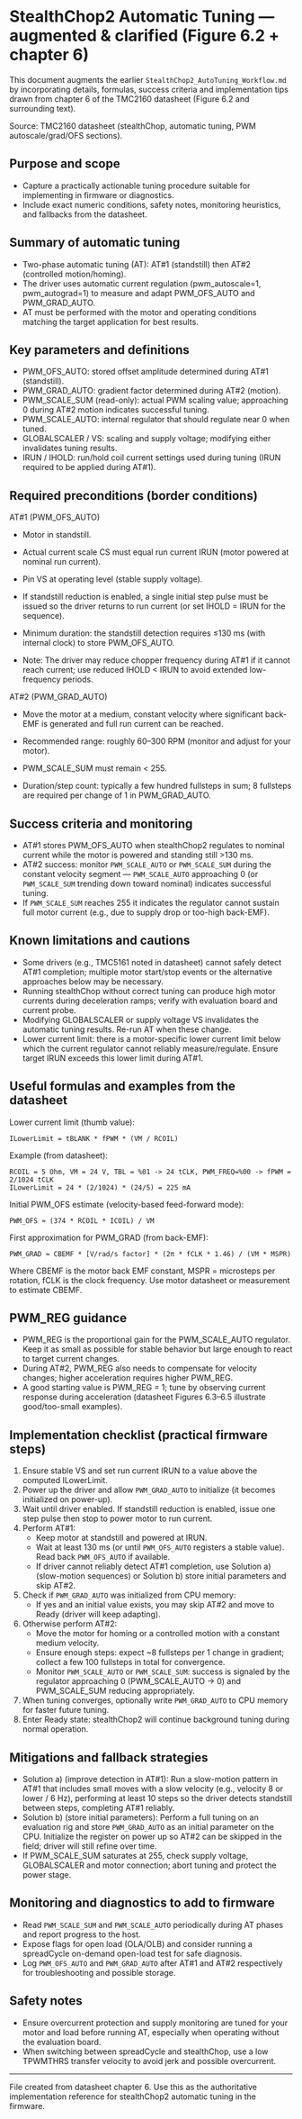 # StealthChop2 Automatic Tuning — augmented & clarified (Figure 6.2 + chapter 6)

This document augments the earlier `StealthChop2_AutoTuning_Workflow.md` by incorporating details, formulas, success criteria and implementation tips drawn from chapter 6 of the TMC2160 datasheet (Figure 6.2 and surrounding text).

Source: TMC2160 datasheet (stealthChop, automatic tuning, PWM autoscale/grad/OFS sections).

## Purpose and scope

- Capture a practically actionable tuning procedure suitable for implementing in firmware or diagnostics.
- Include exact numeric conditions, safety notes, monitoring heuristics, and fallbacks from the datasheet.

## Summary of automatic tuning

- Two-phase automatic tuning (AT): AT#1 (standstill) then AT#2 (controlled motion/homing).
- The driver uses automatic current regulation (pwm_autoscale=1, pwm_autograd=1) to measure and adapt PWM_OFS_AUTO and PWM_GRAD_AUTO.
- AT must be performed with the motor and operating conditions matching the target application for best results.

## Key parameters and definitions

- PWM_OFS_AUTO: stored offset amplitude determined during AT#1 (standstill).
- PWM_GRAD_AUTO: gradient factor determined during AT#2 (motion).
- PWM_SCALE_SUM (read-only): actual PWM scaling value; approaching 0 during AT#2 motion indicates successful tuning.
- PWM_SCALE_AUTO: internal regulator that should regulate near 0 when tuned.
- GLOBALSCALER / VS: scaling and supply voltage; modifying either invalidates tuning results.
- IRUN / IHOLD: run/hold coil current settings used during tuning (IRUN required to be applied during AT#1).

## Required preconditions (border conditions)

AT#1 (PWM_OFS_AUTO)

- Motor in standstill.

- Actual current scale CS must equal run current IRUN (motor powered at nominal run current).

- Pin VS at operating level (stable supply voltage).

- If standstill reduction is enabled, a single initial step pulse must be issued so the driver returns to run current (or set IHOLD = IRUN for the sequence).

- Minimum duration: the standstill detection requires ≤130 ms (with internal clock) to store PWM_OFS_AUTO.

- Note: The driver may reduce chopper frequency during AT#1 if it cannot reach current; use reduced IHOLD < IRUN to avoid extended low-frequency periods.

AT#2 (PWM_GRAD_AUTO)

- Move the motor at a medium, constant velocity where significant back-EMF is generated and full run current can be reached.

- Recommended range: roughly 60–300 RPM (monitor and adjust for your motor).

- PWM_SCALE_SUM must remain < 255.

- Duration/step count: typically a few hundred fullsteps in sum; 8 fullsteps are required per change of 1 in PWM_GRAD_AUTO.

## Success criteria and monitoring

- AT#1 stores PWM_OFS_AUTO when stealthChop2 regulates to nominal current while the motor is powered and standing still >130 ms.
- AT#2 success: monitor `PWM_SCALE_AUTO` or `PWM_SCALE_SUM` during the constant velocity segment — `PWM_SCALE_AUTO` approaching 0 (or `PWM_SCALE_SUM` trending down toward nominal) indicates successful tuning.
- If `PWM_SCALE_SUM` reaches 255 it indicates the regulator cannot sustain full motor current (e.g., due to supply drop or too-high back-EMF).

## Known limitations and cautions

- Some drivers (e.g., TMC5161 noted in datasheet) cannot safely detect AT#1 completion; multiple motor start/stop events or the alternative approaches below may be necessary.
- Running stealthChop without correct tuning can produce high motor currents during deceleration ramps; verify with evaluation board and current probe.
- Modifying GLOBALSCALER or supply voltage VS invalidates the automatic tuning results. Re-run AT when these change.
- Lower current limit: there is a motor-specific lower current limit below which the current regulator cannot reliably measure/regulate. Ensure target IRUN exceeds this lower limit during AT#1.

## Useful formulas and examples from the datasheet

Lower current limit (thumb value):

```text
ILowerLimit = tBLANK * fPWM * (VM / RCOIL)
```

Example (from datasheet):

```text
RCOIL = 5 Ohm, VM = 24 V, TBL = %01 -> 24 tCLK, PWM_FREQ=%00 -> fPWM = 2/1024 tCLK
ILowerLimit = 24 * (2/1024) * (24/5) = 225 mA
```

Initial PWM_OFS estimate (velocity-based feed-forward mode):

```text
PWM_OFS ≈ (374 * RCOIL * ICOIL) / VM
```

First approximation for PWM_GRAD (from back-EMF):

```text
PWM_GRAD ≈ CBEMF * [V/rad/s factor] * (2π * fCLK * 1.46) / (VM * MSPR)
```

Where CBEMF is the motor back EMF constant, MSPR = microsteps per rotation, fCLK is the clock frequency. Use motor datasheet or measurement to estimate CBEMF.

## PWM_REG guidance

- PWM_REG is the proportional gain for the PWM_SCALE_AUTO regulator. Keep it as small as possible for stable behavior but large enough to react to target current changes.
- During AT#2, PWM_REG also needs to compensate for velocity changes; higher acceleration requires higher PWM_REG.
- A good starting value is PWM_REG = 1; tune by observing current response during acceleration (datasheet Figures 6.3–6.5 illustrate good/too-small examples).

## Implementation checklist (practical firmware steps)

1. Ensure stable VS and set run current IRUN to a value above the computed ILowerLimit.
2. Power up the driver and allow `PWM_GRAD_AUTO` to initialize (it becomes initialized on power-up).
3. Wait until driver enabled. If standstill reduction is enabled, issue one step pulse then stop to power motor to run current.
4. Perform AT#1:
   - Keep motor at standstill and powered at IRUN.
   - Wait at least 130 ms (or until `PWM_OFS_AUTO` registers a stable value). Read back `PWM_OFS_AUTO` if available.
   - If driver cannot reliably detect AT#1 completion, use Solution a) (slow-motion sequences) or Solution b) store initial parameters and skip AT#2.
5. Check if `PWM_GRAD_AUTO` was initialized from CPU memory:
   - If yes and an initial value exists, you may skip AT#2 and move to Ready (driver will keep adapting).
6. Otherwise perform AT#2:
   - Move the motor for homing or a controlled motion with a constant medium velocity.
   - Ensure enough steps: expect ~8 fullsteps per 1 change in gradient; collect a few 100 fullsteps in total for convergence.
   - Monitor `PWM_SCALE_AUTO` or `PWM_SCALE_SUM`: success is signaled by the regulator approaching 0 (PWM_SCALE_AUTO → 0) and PWM_SCALE_SUM reducing appropriately.
7. When tuning converges, optionally write `PWM_GRAD_AUTO` to CPU memory for faster future tuning.
8. Enter Ready state: stealthChop2 will continue background tuning during normal operation.

## Mitigations and fallback strategies

- Solution a) (improve detection in AT#1): Run a slow-motion pattern in AT#1 that includes small moves with a slow velocity (e.g., velocity 8 or lower / 6 Hz), performing at least 10 steps so the driver detects standstill between steps, completing AT#1 reliably.
- Solution b) (store initial parameters): Perform a full tuning on an evaluation rig and store `PWM_GRAD_AUTO` as an initial parameter on the CPU. Initialize the register on power up so AT#2 can be skipped in the field; driver will still refine over time.
- If PWM_SCALE_SUM saturates at 255, check supply voltage, GLOBALSCALER and motor connection; abort tuning and protect the power stage.

## Monitoring and diagnostics to add to firmware

- Read `PWM_SCALE_SUM` and `PWM_SCALE_AUTO` periodically during AT phases and report progress to the host.
- Expose flags for open load (OLA/OLB) and consider running a spreadCycle on-demand open-load test for safe diagnosis.
- Log `PWM_OFS_AUTO` and `PWM_GRAD_AUTO` after AT#1 and AT#2 respectively for troubleshooting and possible storage.

## Safety notes

- Ensure overcurrent protection and supply monitoring are tuned for your motor and load before running AT, especially when operating without the evaluation board.
- When switching between spreadCycle and stealthChop, use a low TPWMTHRS transfer velocity to avoid jerk and possible overcurrent.

---

File created from datasheet chapter 6. Use this as the authoritative implementation reference for stealthChop2 automatic tuning in the firmware.
